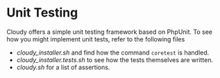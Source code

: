# Unit Testing

Cloudy offers a simple unit testing framework based on PhpUnit.  To see how you might implement unit tests, refer to the following files

* _cloudy_installer.sh_ and find how the command `coretest` is handled.
* _cloudy_installer.tests.sh_ to see how the tests themselves are written.
* _cloudy.sh_ for a list of assertions.
